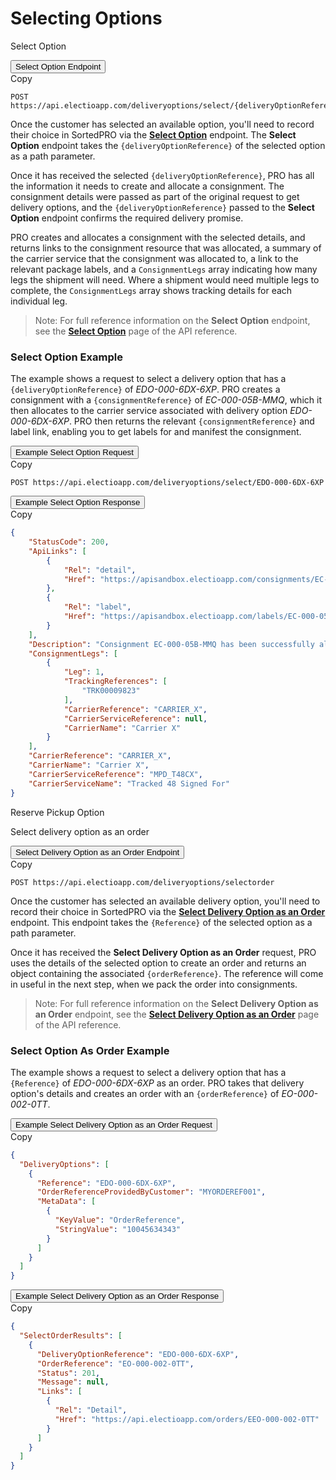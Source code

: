 # Selecting Options

Select Option

<div class="tab">
    <button class="staticTabButton">Select Option Endpoint</button>
    <div class="copybutton" onclick="CopyToClipboard(this, 'selectOptionEndpoint')"><span class='glyphicon glyphicon-copy'></span><span class='copy'>Copy</span></div>
</div>

<div id="selectOptionEndpoint" class="staticTabContent" onclick="CopyToClipboard(this, 'selectOptionEndpoint')">

   ```
   POST https://api.electioapp.com/deliveryoptions/select/{deliveryOptionReference}
   ```

</div>  

Once the customer has selected an available option, you'll need to record their choice in SortedPRO via the **[Select Option](https://docs.electioapp.com/#/api/SelectOption)** endpoint. The **Select Option** endpoint takes the `{deliveryOptionReference}` of the selected option as a path parameter.

Once it has received the selected `{deliveryOptionReference}`, PRO has all the information it needs to create and allocate a consignment. The consignment details were passed as part of the original request to get delivery options, and the `{deliveryOptionReference}` passed to the **Select Option** endpoint confirms the required delivery promise.

PRO creates and allocates a consignment with the selected details, and returns links to the consignment resource that was allocated, a summary of the carrier service that the consignment was allocated to, a link to the relevant package labels, and a `ConsignmentLegs` array indicating how many legs the shipment will need. Where a shipment would need multiple legs to complete, the `ConsignmentLegs` array shows tracking details for each individual leg.

> <span class="note-header">Note:</span>
> For full reference information on the <strong>Select Option</strong> endpoint, see the <strong><a href="https://docs.electioapp.com/#/api/SelectOption">Select Option</a></strong> page of the API reference.

### Select Option Example

The example shows a request to select a delivery option that has a `{deliveryOptionReference}` of _EDO-000-6DX-6XP_. PRO creates a consignment with a `{consignmentReference}` of _EC-000-05B-MMQ_, which it then  allocates to the carrier service associated with delivery option _EDO-000-6DX-6XP_. PRO then returns the relevant `{consignmentReference}` and label link, enabling you to get labels for and manifest the consignment.

<div class="tab">
    <button class="staticTabButton">Example Select Option Request</button>
    <div class="copybutton" onclick="CopyToClipboard(this, 'selectOptionRequest')"><span class='glyphicon glyphicon-copy'></span><span class='copy'>Copy</span></div>
</div>

<div id="selectOptionRequest" class="staticTabContent" onclick="CopyToClipboard(this, 'selectOptionRequest')">

   ```
   POST https://api.electioapp.com/deliveryoptions/select/EDO-000-6DX-6XP
   ```

</div>   

<div class="tab">
    <button class="staticTabButton">Example Select Option Response</button>
    <div class="copybutton" onclick="CopyToClipboard(this, 'selectOptionResponse')"><span class='glyphicon glyphicon-copy'></span><span class='copy'>Copy</span></div>
</div>

<div id="selectOptionResponse" class="staticTabContent" onclick="CopyToClipboard(this, 'selectOptionResponse')">

```json
{
    "StatusCode": 200,
    "ApiLinks": [
        {
            "Rel": "detail",
            "Href": "https://apisandbox.electioapp.com/consignments/EC-000-05B-MMQ"
        },
        {
            "Rel": "label",
            "Href": "https://apisandbox.electioapp.com/labels/EC-000-05B-MMQ"
        }
    ],
    "Description": "Consignment EC-000-05B-MMQ has been successfully allocated with Carrier X Tracked 48 Signed For for shipping on 17/06/2019 00:00:00 +00:00",
    "ConsignmentLegs": [
        {
            "Leg": 1,
            "TrackingReferences": [
                "TRK00009823"
            ],
            "CarrierReference": "CARRIER_X",
            "CarrierServiceReference": null,
            "CarrierName": "Carrier X"
        }
    ],
    "CarrierReference": "CARRIER_X",
    "CarrierName": "Carrier X",
    "CarrierServiceReference": "MPD_T48CX",
    "CarrierServiceName": "Tracked 48 Signed For"
}
```

</div> 

Reserve Pickup Option

Select delivery option as an order

<div class="tab">
    <button class="staticTabButton">Select Delivery Option as an Order Endpoint</button>
    <div class="copybutton" onclick="CopyToClipboard(this, 'optAsOrderEndpoint')"><span class='glyphicon glyphicon-copy'></span><span class='copy'>Copy</span></div>
</div>

<div id="optAsOrderEndpoint" class="staticTabContent" onclick="CopyToClipboard(this, 'optAsOrderEndpoint')">

  ```
  POST https://api.electioapp.com/deliveryoptions/selectorder
  ```

</div>     

Once the customer has selected an available delivery option, you'll need to record their choice in SortedPRO via the **[Select Delivery Option as an Order](https://docs.electioapp.com/#/api/SelectDeliveryOptionasanOrder)** endpoint. This endpoint takes the `{Reference}` of the selected option as a path parameter.

Once it has received the **Select Delivery Option as an Order** request, PRO uses the details of the selected option to create an order and returns an object containing the associated `{orderReference}`. The reference will come in useful in the next step, when we pack the order into consignments.

> <span class="note-header">Note:</span>
>  For full reference information on the <strong>Select Delivery Option as an Order</strong> endpoint, see the <strong><a href="https://docs.electioapp.com/#/api/SelectDeliveryOptionasanOrder">Select Delivery Option as an Order</a></strong> page of the API reference.

### Select Option As Order Example

The example shows a request to select a delivery option that has a `{Reference}` of _EDO-000-6DX-6XP_ as an order. PRO takes that delivery option's details and creates an order with an `{orderReference}` of _EO-000-002-0TT_.

<div class="tab">
    <button class="staticTabButton">Example Select Delivery Option as an Order Request</button>
    <div class="copybutton" onclick="CopyToClipboard(this, 'optAsOrderRequest')"><span class='glyphicon glyphicon-copy'></span><span class='copy'>Copy</span></div>
</div>

<div id="optAsOrderRequest" class="staticTabContent" onclick="CopyToClipboard(this, 'optAsOrderRequest')">

```json
{
  "DeliveryOptions": [
    {
      "Reference": "EDO-000-6DX-6XP",
      "OrderReferenceProvidedByCustomer": "MYORDEREF001",
      "MetaData": [
        {
          "KeyValue": "OrderReference",
          "StringValue": "10045634343"
        }
      ]
    }
  ]
}
```

</div>   

<div class="tab">
    <button class="staticTabButton">Example Select Delivery Option as an Order Response</button>
    <div class="copybutton" onclick="CopyToClipboard(this, 'optAsOrderResponse')"><span class='glyphicon glyphicon-copy'></span><span class='copy'>Copy</span></div>
</div>

<div id="optAsOrderResponse" class="staticTabContent" onclick="CopyToClipboard(this, 'optAsOrderResponse')">

  ```json
  {
    "SelectOrderResults": [
      {
        "DeliveryOptionReference": "EDO-000-6DX-6XP",
        "OrderReference": "EO-000-002-0TT",
        "Status": 201,
        "Message": null,
        "Links": [
          {
            "Rel": "Detail",
            "Href": "https://api.electioapp.com/orders/EEO-000-002-0TT"
          }
        ]
      }
    ]
  }
  ```

</div> 

<script src="../../scripts/requesttabs.js"></script>
<script src="../../scripts/responsetabs.js"></script>
<script src="../../scripts/copy.js"></script>